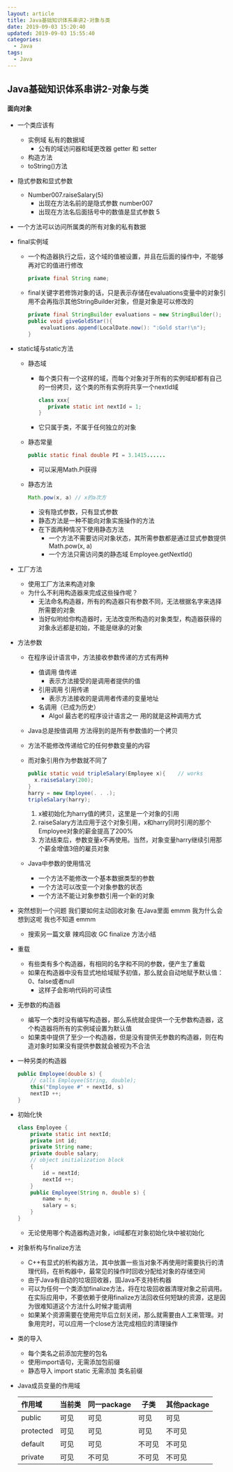 ```yaml
---
layout: article
title: Java基础知识体系串讲2-对象与类
date: 2019-09-03 15:20:40
updated: 2019-09-03 15:55:40
categories: 
  - Java
tags: 
  - Java
---
```


## Java基础知识体系串讲2-对象与类

#### 面向对象

- 一个类应该有

  - 实例域 私有的数据域
    - 公有的域访问器和域更改器 getter 和 setter
  - 构造方法
  - toString()方法

- 隐式参数和显式参数

  - Number007.raiseSalary(5)
    - 出现在方法名前的是隐式参数 number007
    - 出现在方法名后面括号中的数值是显式参数 5

- 一个方法可以访问所属类的所有对象的私有数据

- final实例域

  - 一个构造器执行之后，这个域的值被设置，并且在后面的操作中，不能够再对它的值进行修改

    ```java
    private final String name;
    ```

  - final关键字若修饰对象的话，只是表示存储在evaluations变量中的对象引用不会再指示其他StringBuilder对象，但是对象是可以修改的

    ```java
    private final StringBuilder evaluations = new StringBuilder();
    public void giveGoldStar(){
    	evaluations.append(LocalDate.now(): ":Gold star!\n");
    }
    ```

 - static域与static方法

    - 静态域

       - 每个类只有一个这样的域，而每个对象对于所有的实例域却都有自己的一份拷贝，这个类的所有实例将共享一个nextId域

         ```	java
         class xxx{
         	private static int nextId = 1;
         }	
         ```

      - 它只属于类，不属于任何独立的对象

   - 静态常量

     ```java
     public static final double PI = 3.1415......
     ```

     - 可以采用Math.PI获得

   - 静态方法

     ```java
     Math.pow(x, a) // x的a次方
     ```

     - 没有隐式参数，只有显式参数
     - 静态方法是一种不能向对象实施操作的方法
     - 在下面两种情况下使用静态方法
       - 一个方法不需要访问对象状态，其所需参数都是通过显式参数提供 Math.pow(x, a)
       - 一个方法只需访问类的静态域 Employee.getNextId()

- 工厂方法

  - 使用工厂方法来构造对象
  - 为什么不利用构造器来完成这些操作呢？
    - 无法命名构造器，所有的构造器只有参数不同，无法根据名字来选择所需要的对象
    - 当好似哟给你构造器时，无法改变所构造的对象类型，构造器获得的对象永远都是初始，不能是继承的对象

- 方法参数

  - 在程序设计语言中，方法接收参数传递的方式有两种

    - 值调用 值传递
      - 表示方法接受的是调用者提供的值
    - 引用调用 引用传递
      - 表示方法接收的是调用者传递的变量地址
    - 名调用（已成为历史）
      - Algol 最古老的程序设计语言之一 用的就是这种调用方式

  - Java总是按值调用 方法得到的是所有参数值的一个拷贝

  - 方法不能修改传递给它的任何参数变量的内容

  - 而对象引用作为参数就不同了

    ```java
    public static void tripleSalary(Employee x){	// works
      x.raiseSalary(200);
    }
    harry = new Employee(. . .);
    tripleSalary(harry);
    ```

    1. x被初始化为harry值的拷贝，这里是一个对象的引用
    2. raiseSalary方法应用于这个对象引用，x和harry同时引用的那个Employee对象的薪金提高了200%
    3. 方法结束后，参数变量x不再使用。当然，对象变量harry继续引用那个薪金增值3倍的雇员对象
    
  - Java中参数的使用情况

    - 一个方法不能修改一个基本数据类型的参数
    - 一个方法可以改变一个对象参数的状态
    - 一个方法不能让对象参数引用一个新的对象

- 突然想到一个问题 我们要如何主动回收对象 在Java里面 emmm 我为什么会想到这呢 我也不知道 emmm

  - 搜索另一篇文章 辣鸡回收 GC finalize 方法小结

- 重载

    - 有些类有多个构造器，有相同的名字和不同的参数，便产生了重载
    - 如果在构造器中没有显式地给域赋予初值，那么就会自动地赋予默认值：0、false或者null
        - 这样子会影响代码的可读性

- 无参数的构造器

    - 编写一个类时没有编写构造器，那么系统就会提供一个无参数构造器，这个构造器将所有的实例域设置为默认值
    - 如果类中提供了至少一个构造器，但是没有提供无参数的构造器，则在构造对象时如果没有提供参数就会被视为不合法

- 一种另类的构造器

    ```java
    public Employee(double s) {
    	// calls Employee(String, double);
    	this("Employee #" + nextId, s)
    	nextID ++;
    }
    ```

- 初始化快

    ```java
    class Employee {
    	private static int nextId;
    	private int id;
    	private String name;
    	private double salary;
    	// object initialization block
    	{
    		id = nextId;
    		nextId ++;
    	}
    	public Employee(String n, double s) {
    		name = n;
    		salary = s;
    	}
    }
    ```

    - 无论使用哪个构造器构造对象，id域都在对象初始化块中被初始化

- 对象析构与finalize方法

    - C++有显式的析构器方法，其中放置一些当对象不再使用时需要执行的清理代码，在析构器中，最常见的操作时回收分配给对象的存储空间
    - 由于Java有自动的垃圾回收器，固Java不支持析构器
    - 可以为任何一个类添加finalize方法，将在垃圾回收器清理对象之前调用。在实际应用中，不要依赖于使用finalize方法回收任何短缺的资源，这是因为很难知道这个方法什么时候才能调用
    - 如果某个资源需要在使用完毕后立刻关闭，那么就需要由人工来管理。对象用完时，可以应用一个close方法完成相应的清理操作

- 类的导入

    - 每个类名之前添加完整的包名
    - 使用import语句，无需添加包前缀
    - 静态导入 import static 无需添加 类名前缀

- Java成员变量的作用域

    | 作用域    | 当前类 | 同一package | 子类   | 其他package |
    | :-------- | ------ | ----------- | ------ | ----------- |
    | public    | 可见   | 可见        | 可见   | 可见        |
    | protected | 可见   | 可见        | 可见   | 不可见      |
    | default   | 可见   | 可见        | 不可见 | 不可见      |
    | private   | 可见   | 不可见      | 不可见 | 不可见      |

